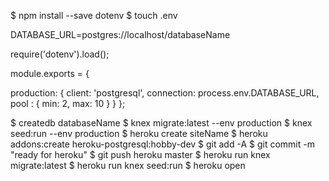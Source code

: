 $ npm install --save dotenv
$ touch .env

<!-- in the .env file -->
DATABASE_URL=postgres://localhost/databaseName

<!-- in the knexfile.js -->
require('dotenv').load();

module.exports = {

  production: {
    client: 'postgresql',
    connection: process.env.DATABASE_URL,
    pool : {
      min: 2,
      max: 10
    }
  }
};

$ createdb databaseName
$ knex migrate:latest --env production
$ knex seed:run --env production
$ heroku create siteName
$ heroku addons:create heroku-postgresql:hobby-dev
$ git add -A
$ git commit -m "ready for heroku"
$ git push heroku master
$ heroku run knex migrate:latest
$ heroku run knex seed:run
$ heroku open
